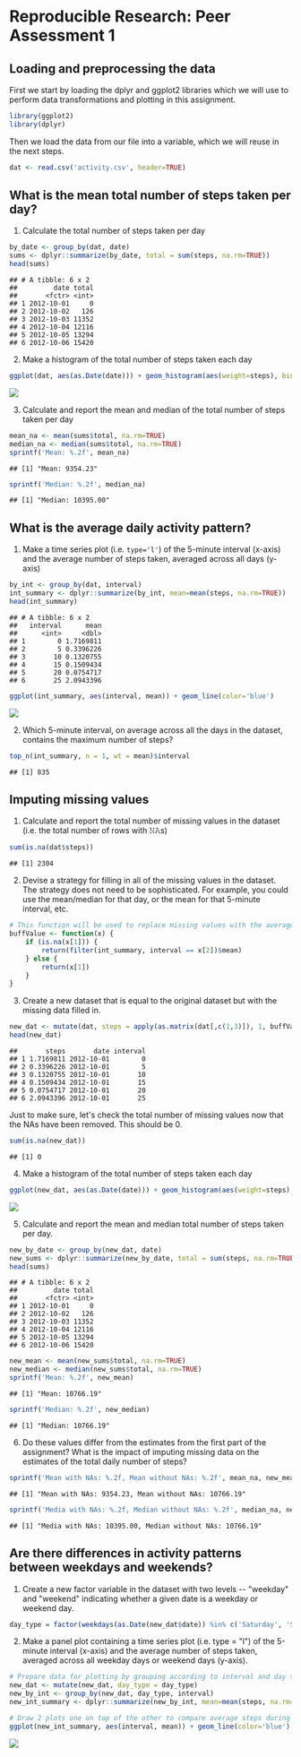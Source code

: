 # Reproducible Research: Peer Assessment 1

## Loading and preprocessing the data

First we start by loading the dplyr and ggplot2 libraries which we will use to perform data transformations and plotting in this assignment. 


```r
library(ggplot2)
library(dplyr)
```

Then we load the data from our file into a variable, which we will reuse in the next steps. 


```r
dat <- read.csv('activity.csv', header=TRUE)
```


## What is the mean total number of steps taken per day?

1. Calculate the total number of steps taken per day


```r
by_date <- group_by(dat, date)
sums <- dplyr::summarize(by_date, total = sum(steps, na.rm=TRUE))
head(sums)
```

```
## # A tibble: 6 x 2
##         date total
##       <fctr> <int>
## 1 2012-10-01     0
## 2 2012-10-02   126
## 3 2012-10-03 11352
## 4 2012-10-04 12116
## 5 2012-10-05 13294
## 6 2012-10-06 15420
```

2. Make a histogram of the total number of steps taken each day


```r
ggplot(dat, aes(as.Date(date))) + geom_histogram(aes(weight=steps), binwidth=1) + scale_x_date() + labs(x = 'Date', y = 'Total Steps')
```

![](PA1_template_files/figure-html/unnamed-chunk-4-1.png)<!-- -->

3. Calculate and report the mean and median of the total number of steps taken per day

```r
mean_na <- mean(sums$total, na.rm=TRUE)
median_na <- median(sums$total, na.rm=TRUE) 
sprintf('Mean: %.2f', mean_na)
```

```
## [1] "Mean: 9354.23"
```

```r
sprintf('Median: %.2f', median_na)
```

```
## [1] "Median: 10395.00"
```

## What is the average daily activity pattern?

1. Make a time series plot (i.e. `type='l'`) of the 5-minute interval (x-axis) and the average number of steps taken, averaged across all days (y-axis)


```r
by_int <- group_by(dat, interval)
int_summary <- dplyr::summarize(by_int, mean=mean(steps, na.rm=TRUE))
head(int_summary)
```

```
## # A tibble: 6 x 2
##   interval      mean
##      <int>     <dbl>
## 1        0 1.7169811
## 2        5 0.3396226
## 3       10 0.1320755
## 4       15 0.1509434
## 5       20 0.0754717
## 6       25 2.0943396
```


```r
ggplot(int_summary, aes(interval, mean)) + geom_line(color='blue')
```

![](PA1_template_files/figure-html/unnamed-chunk-7-1.png)<!-- -->

2. Which 5-minute interval, on average across all the days in the dataset, contains the maximum number of steps?


```r
top_n(int_summary, n = 1, wt = mean)$interval
```

```
## [1] 835
```

## Imputing missing values

1. Calculate and report the total number of missing values in the dataset (i.e. the total number of rows with 𝙽𝙰s)


```r
sum(is.na(dat$steps))
```

```
## [1] 2304
```

2. Devise a strategy for filling in all of the missing values in the dataset. The strategy does not need to be sophisticated. For example, you could use the mean/median for that day, or the mean for that 5-minute interval, etc.


```r
# This function will be used to replace missing values with the average number of steps accross all days, for a given interval
buffValue <- function(x) {
    if (is.na(x[1])) {
        return(filter(int_summary, interval == x[2])$mean)
    } else {
        return(x[1])
    }
}
```

3. Create a new dataset that is equal to the original dataset but with the missing data filled in.


```r
new_dat <- mutate(dat, steps = apply(as.matrix(dat[,c(1,3)]), 1, buffValue))
head(new_dat)
```

```
##       steps       date interval
## 1 1.7169811 2012-10-01        0
## 2 0.3396226 2012-10-01        5
## 3 0.1320755 2012-10-01       10
## 4 0.1509434 2012-10-01       15
## 5 0.0754717 2012-10-01       20
## 6 2.0943396 2012-10-01       25
```

Just to make sure, let\'s check the total number of missing values now that the NAs have been removed. This should be 0. 


```r
sum(is.na(new_dat))
```

```
## [1] 0
```

4. Make a histogram of the total number of steps taken each day


```r
ggplot(new_dat, aes(as.Date(date))) + geom_histogram(aes(weight=steps), binwidth=1) + scale_x_date() + labs(x = 'Date', y = 'Total Steps')
```

![](PA1_template_files/figure-html/unnamed-chunk-13-1.png)<!-- -->

5. Calculate and report the mean and median total number of steps taken per day. 


```r
new_by_date <- group_by(new_dat, date)
new_sums <- dplyr::summarize(new_by_date, total = sum(steps, na.rm=TRUE))
head(sums)
```

```
## # A tibble: 6 x 2
##         date total
##       <fctr> <int>
## 1 2012-10-01     0
## 2 2012-10-02   126
## 3 2012-10-03 11352
## 4 2012-10-04 12116
## 5 2012-10-05 13294
## 6 2012-10-06 15420
```


```r
new_mean <- mean(new_sums$total, na.rm=TRUE)
new_median <- median(new_sums$total, na.rm=TRUE) 
sprintf('Mean: %.2f', new_mean)
```

```
## [1] "Mean: 10766.19"
```

```r
sprintf('Median: %.2f', new_median)
```

```
## [1] "Median: 10766.19"
```

6. Do these values differ from the estimates from the first part of the assignment? What is the impact of imputing missing data on the estimates of the total daily number of steps?


```r
sprintf('Mean with NAs: %.2f, Mean without NAs: %.2f', mean_na, new_mean)
```

```
## [1] "Mean with NAs: 9354.23, Mean without NAs: 10766.19"
```

```r
sprintf('Media with NAs: %.2f, Median without NAs: %.2f', median_na, new_median)
```

```
## [1] "Media with NAs: 10395.00, Median without NAs: 10766.19"
```

## Are there differences in activity patterns between weekdays and weekends?

1. Create a new factor variable in the dataset with two levels -- "weekday" and "weekend" indicating whether a given date is a weekday or weekend day.


```r
day_type = factor(weekdays(as.Date(new_dat$date)) %in% c('Saturday', 'Sunday'), labels = c('Weekend', 'Weekday'))
```

2. Make a panel plot containing a time series plot (i.e. type = "l") of the 5-minute interval (x-axis) and the average number of steps taken, averaged across all weekday days or weekend days (y-axis).


```r
# Prepare data for plotting by grouping according to interval and day type (using the factor variable above)
new_dat <- mutate(new_dat, day_type = day_type)
new_by_int <- group_by(new_dat, day_type, interval)
new_int_summary <- dplyr::summarize(new_by_int, mean=mean(steps, na.rm=TRUE))

# Draw 2 plots one on top of the other to compare average steps during weekdays and weekends
ggplot(new_int_summary, aes(interval, mean)) + geom_line(color='blue') + facet_grid(day_type ~ .) + labs(x = "Interval", y = "Number of steps") + theme_minimal()
```

![](PA1_template_files/figure-html/unnamed-chunk-18-1.png)<!-- -->
